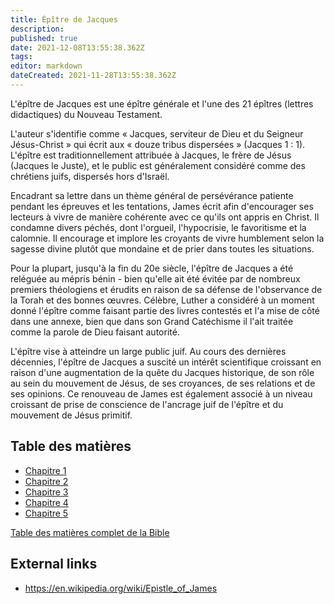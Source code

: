 ```yaml
---
title: Épître de Jacques
description: 
published: true
date: 2021-12-08T13:55:38.362Z
tags: 
editor: markdown
dateCreated: 2021-11-28T13:55:38.362Z
---
```


L'épître de Jacques est une épître générale et l'une des 21 épîtres (lettres didactiques) du Nouveau Testament.

L'auteur s'identifie comme « Jacques, serviteur de Dieu et du Seigneur Jésus-Christ » qui écrit aux « douze tribus dispersées » (Jacques 1 : 1). L'épître est traditionnellement attribuée à Jacques, le frère de Jésus (Jacques le Juste), et le public est généralement considéré comme des chrétiens juifs, dispersés hors d'Israël. 

Encadrant sa lettre dans un thème général de persévérance patiente pendant les épreuves et les tentations, James écrit afin d'encourager ses lecteurs à vivre de manière cohérente avec ce qu'ils ont appris en Christ. Il condamne divers péchés, dont l'orgueil, l'hypocrisie, le favoritisme et la calomnie. Il encourage et implore les croyants de vivre humblement selon la sagesse divine plutôt que mondaine et de prier dans toutes les situations.

Pour la plupart, jusqu'à la fin du 20e siècle, l'épître de Jacques a été reléguée au mépris bénin - bien qu'elle ait été évitée par de nombreux premiers théologiens et érudits en raison de sa défense de l'observance de la Torah et des bonnes œuvres. Célèbre, Luther a considéré à un moment donné l'épître comme faisant partie des livres contestés et l'a mise de côté dans une annexe, bien que dans son Grand Catéchisme il l'ait traitée comme la parole de Dieu faisant autorité.

L'épître vise à atteindre un large public juif. Au cours des dernières décennies, l'épître de Jacques a suscité un intérêt scientifique croissant en raison d'une augmentation de la quête du Jacques historique, de son rôle au sein du mouvement de Jésus, de ses croyances, de ses relations et de ses opinions. Ce renouveau de James est également associé à un niveau croissant de prise de conscience de l'ancrage juif de l'épître et du mouvement de Jésus primitif. 

## Table des matières

- [Chapitre 1](/fr/Bible/James/1)
- [Chapitre 2](/fr/Bible/James/2)
- [Chapitre 3](/fr/Bible/James/3)
- [Chapitre 4](/fr/Bible/James/4)
- [Chapitre 5](/fr/Bible/James/5)



[Table des matières complet de la Bible](/fr/index/bible)


## External links

- https://en.wikipedia.org/wiki/Epistle_of_James